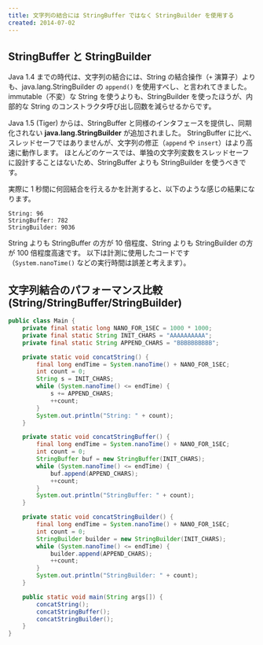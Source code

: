 ```yaml
---
title: 文字列の結合には StringBuffer ではなく StringBuilder を使用する
created: 2014-07-02
---
```


StringBuffer と StringBuilder
----

Java 1.4 までの時代は、文字列の結合には、String の結合操作（`+` 演算子）よりも、java.lang.StringBuilder の `append()` を使用すべし、と言われてきました。
immutable（不変）な String を使うよりも、StringBuilder を使ったほうが、内部的な String のコンストラクタ呼び出し回数を減らせるからです。

Java 1.5 (Tiger) からは、StringBuffer と同様のインタフェースを提供し、同期化されない **java.lang.StringBuilder** が追加されました。
StringBuffer に比べ、スレッドセーフではありませんが、文字列の修正（`append` や `insert`）はより高速に動作します。
ほとんどのケースでは、単独の文字列変数をスレッドセーフに設計することはないため、StringBuffer よりも StringBuilder を使うべきです。

実際に 1 秒間に何回結合を行えるかを計測すると、以下のような感じの結果になります。

~~~
String: 96
StringBuffer: 782
StringBuilder: 9036
~~~

String よりも StringBuffer の方が 10 倍程度、String よりも StringBuilder の方が 100 倍程度高速です。
以下は計測に使用したコードです（`System.nanoTime()` などの実行時間は誤差と考えます）。


文字列結合のパフォーマンス比較 (String/StringBuffer/StringBuilder)
----

~~~ java
public class Main {
    private final static long NANO_FOR_1SEC = 1000 * 1000;
    private final static String INIT_CHARS = "AAAAAAAAAA";
    private final static String APPEND_CHARS = "BBBBBBBBBB";

    private static void concatString() {
        final long endTime = System.nanoTime() + NANO_FOR_1SEC;
        int count = 0;
        String s = INIT_CHARS;
        while (System.nanoTime() <= endTime) {
            s += APPEND_CHARS;
            ++count;
        }
        System.out.println("String: " + count);
    }

    private static void concatStringBuffer() {
        final long endTime = System.nanoTime() + NANO_FOR_1SEC;
        int count = 0;
        StringBuffer buf = new StringBuffer(INIT_CHARS);
        while (System.nanoTime() <= endTime) {
            buf.append(APPEND_CHARS);
            ++count;
        }
        System.out.println("StringBuffer: " + count);
    }

    private static void concatStringBuilder() {
        final long endTime = System.nanoTime() + NANO_FOR_1SEC;
        int count = 0;
        StringBuilder builder = new StringBuilder(INIT_CHARS);
        while (System.nanoTime() <= endTime) {
            builder.append(APPEND_CHARS);
            ++count;
        }
        System.out.println("StringBuilder: " + count);
    }

    public static void main(String args[]) {
        concatString();
        concatStringBuffer();
        concatStringBuilder();
    }
}
~~~

